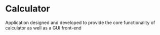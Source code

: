 # Calculator
Application designed and developed to provide the core functionality of calculator as well as a GUI front-end
